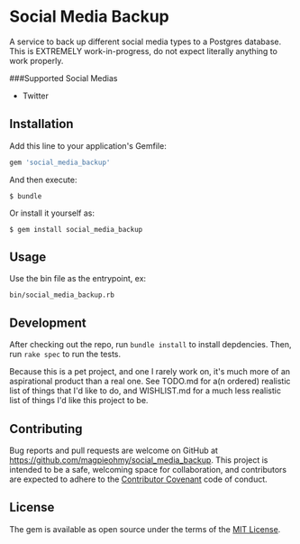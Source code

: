 # Social Media Backup

A service to back up different social media types to a Postgres database. This is EXTREMELY work-in-progress, do not expect literally anything to work properly.

###Supported Social Medias

* Twitter

## Installation

Add this line to your application's Gemfile:

```ruby
gem 'social_media_backup'
```

And then execute:

    $ bundle

Or install it yourself as:

    $ gem install social_media_backup

## Usage

Use the bin file as the entrypoint, ex:

```shell
bin/social_media_backup.rb
```

## Development

After checking out the repo, run `bundle install` to install depdencies. Then, run `rake spec` to run the tests.

Because this is a pet project, and one I rarely work on, it's much more of an aspirational product than a real one. See TODO.md for a(n ordered) realistic list of things that I'd like to do, and WISHLIST.md for a much less realistic list of things I'd like this project to be.

## Contributing

Bug reports and pull requests are welcome on GitHub at https://github.com/magpieohmy/social_media_backup. This project is intended to be a safe, welcoming space for collaboration, and contributors are expected to adhere to the [Contributor Covenant](contributor-covenant.org) code of conduct.


## License

The gem is available as open source under the terms of the [MIT License](http://opensource.org/licenses/MIT).

